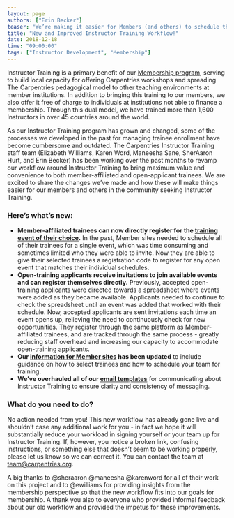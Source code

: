 ```yaml
---
layout: page
authors: ["Erin Becker"]
teaser: "We’re making it easier for Members (and others) to schedule their teams for Instructor Training"
title: "New and Improved Instructor Training Workflow!"
date: 2018-12-18
time: "09:00:00"
tags: ["Instructor Development", "Membership"]
---
```


Instructor Training is a primary benefit of our [Membership program](https://carpentries.org/membership/),
serving to build local capacity for offering Carpentries workshops and spreading The Carpentries pedagogical
model to other teaching environments at member institutions. In addition to bringing this training to our members,
we also offer it free of charge to individuals at institutions not able to finance a membership. Through this dual
model, we have trained more than 1,600 Instructors in over 45 countries around the world.

As our Instructor Training program has grown and changed, some of the processes we developed in the past for managing
trainee enrollment have become cumbersome and outdated. The Carpentries Instructor Training staff team
(Elizabeth Williams, Karen Word, Maneesha Sane, SherAaron Hurt, and Erin Becker) has been working over the
past months to revamp our workflow around Instructor Training to bring maximum value and convenience to both
member-affiliated and open-applicant trainees. We are excited to share the changes we’ve made and how these
will make things easier for our members and others in the community seeking Instructor Training.

### Here’s what’s new:
- **Member-affiliated trainees can now directly register for the
[training event of their choice](https://carpentries.github.io/instructor-training/training_calendar/index.html).**
In the past, Member sites needed to schedule all of their trainees for a single event, which was time consuming and sometimes
limited who they were able to invite. Now they are able to give their selected trainees a registration code to register for any
open event that matches their individual schedules.
- **Open-training applicants receive invitations to join available events and can register themselves directly.**
Previously, accepted open-training applicants were directed towards a spreadsheet where events were added as they became available.
Applicants needed to continue to check the spreadsheet until an event was added that worked with their schedule. Now, accepted
applicants are sent invitations each time an event opens up, relieving the need to continuously check for new opportunities.
They register through the same platform as Member-affiliated trainees, and are tracked through the same process - greatly reducing
staff overhead and increasing our capacity to accommodate open-training applicants.
- **Our [information for Member sites](https://carpentries.github.io/instructor-training/members/index.html) has been updated** to
include guidance on how to select trainees and how to schedule your team for training.
- **We’ve overhauled all of our
[email templates](https://docs.carpentries.org/topic_folders/instructor_training/email_templates_admin.html)**
for communicating about Instructor Training to ensure clarity and consistency of messaging.

### What do you need to do?
No action needed from you! This new workflow has already gone live and shouldn’t case any additional
work for you - in fact we hope it will substantially reduce your workload in signing yourself or your team up
for Instructor Training. If, however, you notice a broken link, confusing instructions, or something else that
doesn’t seem to be working properly, please let us know so we can correct it. You can contact the team at
[team@carpentries.org](mailto:team@carpentries.org).

A big thanks to @sheraaron @maneesha @karenword for all of their work on this project and to @ewilliams for
providing insights from the membership perspective so that the new workflow fits into our goals for membership.
A thank you also to everyone who provided informal feedback about our old workflow and provided the impetus for
these improvements.
